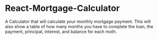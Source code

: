 # React-Mortgage-Calculator
A Calculator that will calculate your monthly mortgage payment. This will also show a table of how many months you have to complete the loan, the payment, principal, interest, and balance for each moth.
